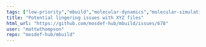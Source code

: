 ```yaml
---
tags: ["low-priority","mbuild","molecular-dynamics","molecular-simulation","molecule-builder","python"]
title: "Potential lingering issues with XYZ files"
html_url: "https://github.com/mosdef-hub/mbuild/issues/678"
user: "mattwthompson"
repo: "mosdef-hub/mbuild"
---
```


